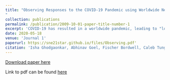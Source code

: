 ```yaml
---
title: "Observing Responses to the COVID-19 Pandemic using Worldwide Network Cameras
"
collection: publications
permalink: /publication/2009-10-01-paper-title-number-1
excerpt: 'COVID-19 has resulted in a worldwide pandemic, leading to "lockdown" policies and social distancing. The pandemic has profoundly changed the world. Traditional methods for observing these historical events are difficult because sending reporters to areas with many infected people can put the reporters' lives in danger. New technologies are needed for safely observing responses to these policies. This paper reports using thousands of network cameras deployed worldwide for the purpose of witnessing activities in response to the policies. The network cameras can continuously provide real-time visual data (image and video) without human efforts. Thus, network cameras can be utilized to observe activities without risking the lives of reporters. This paper describes a project that uses network cameras to observe responses to governments' policies during the COVID-19 pandemic (March to April in 2020). The project discovers over 30,000 network cameras deployed in 110 countries. A set of computer tools are created to collect visual data from network cameras continuously during the pandemic. This paper describes the methods to discover network cameras on the Internet, the methods to collect and manage data, and preliminary results of data analysis. This project can be the foundation for observing the possible "second wave" in fall 2020. The data may be used for post-pandemic analysis by sociologists, public health experts, and meteorologists'
date: 2020-05-18
venue: 'Journal 1'
paperurl: https://sne21star.github.io/files/Observing.pdf'
citation: 'Isha Ghodgaonkar, Abhinav Goel, Fischer Bordwell, Caleb Tung, Sara Aghajanzadeh, Noah Curran, Ryan Chen, Kaiwen Yu, Sneha Mahapatra, Vishnu Banna, Gore Kao, Kate Lee, Xiao Hu, Nick Eliopolous, Akhil Chinnakotla, Damini Rijhwani, Ashley Kim, Aditya Chakraborty, Mark Daniel Ward, Yung-Hsiang Lu, George K. Thiruvathukal. Observing Responses to the COVID-19 Pandemic using Worldwide Network Cameras. 2020.'
---
```

[Download paper here](http://academicpages.github.io/files/paper1.pdf)

Link to pdf can be found [here](https://arxiv.org/abs/2005.09091)

